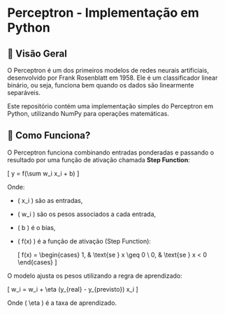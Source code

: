 # Perceptron - Implementação em Python

## 📌 Visão Geral
O Perceptron é um dos primeiros modelos de redes neurais artificiais, desenvolvido por Frank Rosenblatt em 1958. Ele é um classificador linear binário, ou seja, funciona bem quando os dados são linearmente separáveis.

Este repositório contém uma implementação simples do Perceptron em Python, utilizando NumPy para operações matemáticas.

## 📖 Como Funciona?
O Perceptron funciona combinando entradas ponderadas e passando o resultado por uma função de ativação chamada **Step Function**:

\[ y = f(\sum w_i x_i + b) \]

Onde:
- \( x_i \) são as entradas,
- \( w_i \) são os pesos associados a cada entrada,
- \( b \) é o bias,
- \( f(x) \) é a função de ativação (Step Function):
  
  \[ f(x) = \begin{cases} 
  1, & \text{se } x \geq 0 \\
  0, & \text{se } x < 0 
  \end{cases} \]

O modelo ajusta os pesos utilizando a regra de aprendizado:

\[ w_i = w_i + \eta (y_{real} - y_{previsto}) x_i \]

Onde \( \eta \) é a taxa de aprendizado.
